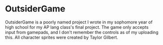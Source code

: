 # OutsiderGame
OutsiderGame is a poorly named project I wrote in my sophomore year of high school for my AP lang class's final project. The game only accepts input from gamepads, and I don't remember the controls as of my uploading this. All character sprites were created by Taylor Gilbert.
